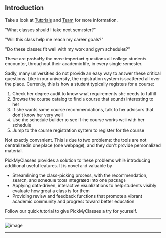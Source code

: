 ## Introduction

Take a look at [Tutorials](/tutorials.md) and [Team](/about.md) for more information.
 

"What classes should I take next semester?"

"Will this class help me reach my career goals?"

"Do these classes fit well with my work and gym schedules?"

These are probably the most important questions all college students encounter, throughout their academic life, in every single semester.

Sadly, many universities do not provide an easy way to answer these critical questions. Like in our university, the registration system is scattered all over the place. Currently, this is how a student typically registers for a course:

1. Check her degree audit to know what requirements she needs to fulfill
2. Browse the course catalog to find a course that sounds interesting to her
3. If she wants some course recommendations, talk to her advisors that don't know her very well
4. Use the schedule builder to see if the course works well with her schedule
5. Jump to the course registration system to register for the course

Not exactly convenient. This is due to two problems: the tools are not centralizedin one place (one webpage), and they don't provide personalized material.

PickMyClasses provides a solution to these problems while introducing additional useful features. It is novel and valuable by

* Streamlining the class-picking process, with the recommendation, search, and schedule tools integrated into one package
* Applying data-driven, interactive visualizations to help students visibly evaluate how great a class is for them
* Providing review and feedback functions that promote a vibrant academic community and progress toward better education

Follow our quick tutorial to give PickMyClasses a try for yourself.

---

![image](https://user-images.githubusercontent.com/33532467/164279487-4880ddbf-7d09-4a5f-88d7-e78418a75a03.png)

---








